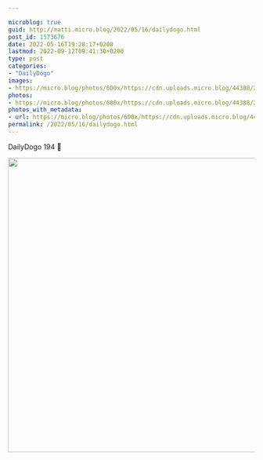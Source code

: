 ```yaml
---

microblog: true
guid: http://matti.micro.blog/2022/05/16/dailydogo.html
post_id: 1573676
date: 2022-05-16T19:28:17+0200
lastmod: 2022-09-12T09:41:30+0200
type: post
categories:
- "DailyDogo"
images:
- https://micro.blog/photos/600x/https://cdn.uploads.micro.blog/44388/2022/c5b972fcdc.jpg
photos:
- https://micro.blog/photos/600x/https://cdn.uploads.micro.blog/44388/2022/c5b972fcdc.jpg
photos_with_metadata:
- url: https://micro.blog/photos/600x/https://cdn.uploads.micro.blog/44388/2022/c5b972fcdc.jpg
permalink: /2022/05/16/dailydogo.html
---
```

DailyDogo 194 🐶

<img src="/media/uploads/2022/c5b972fcdc.jpg" width="600" height="600" alt="" />
